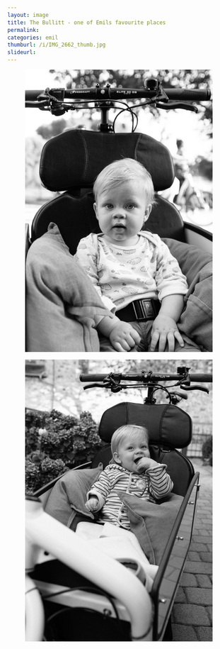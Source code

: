 ```yaml
---
layout: image
title: The Bullitt - one of Emils favourite places
permalink: 
categories: emil
thumburl: /i/IMG_2662_thumb.jpg
slideurl: 
---
```

<figure>
<img src="/i/IMG_2646.jpg" />
</figure>

<figure>
<img src="/i/IMG_2662.jpg" />
</figure>



